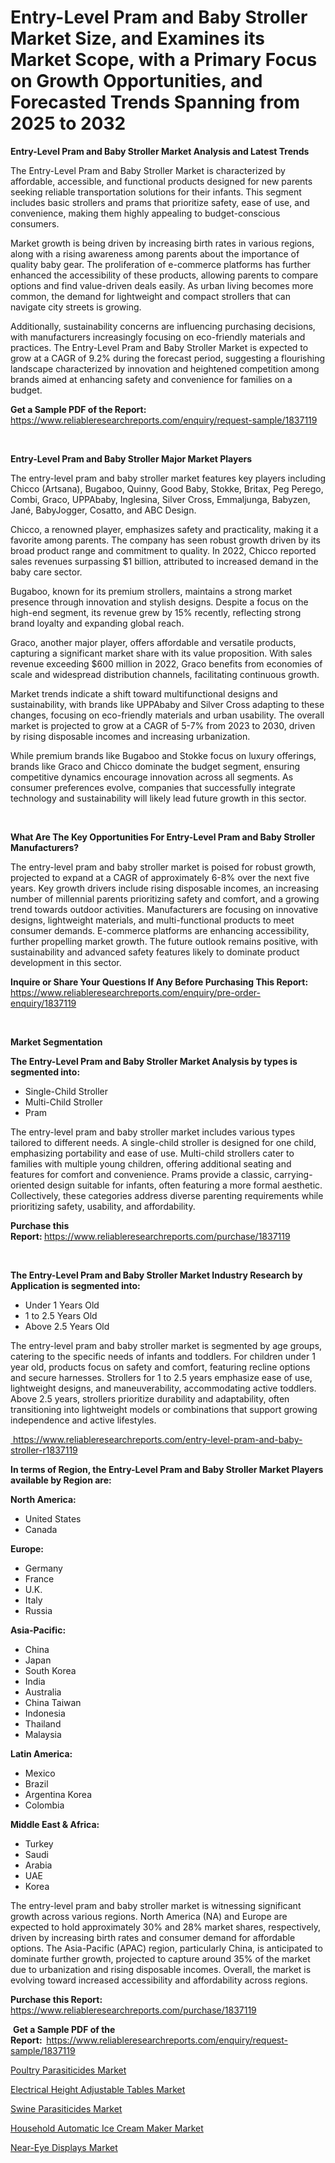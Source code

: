 <p><h1>Entry-Level Pram and Baby Stroller Market Size, and Examines its Market Scope, with a Primary Focus on Growth Opportunities, and Forecasted Trends Spanning from 2025 to 2032</h1></p><p><strong>Entry-Level Pram and Baby Stroller Market Analysis and Latest Trends</strong></p>
<p><p>The Entry-Level Pram and Baby Stroller Market is characterized by affordable, accessible, and functional products designed for new parents seeking reliable transportation solutions for their infants. This segment includes basic strollers and prams that prioritize safety, ease of use, and convenience, making them highly appealing to budget-conscious consumers.</p><p>Market growth is being driven by increasing birth rates in various regions, along with a rising awareness among parents about the importance of quality baby gear. The proliferation of e-commerce platforms has further enhanced the accessibility of these products, allowing parents to compare options and find value-driven deals easily. As urban living becomes more common, the demand for lightweight and compact strollers that can navigate city streets is growing.</p><p>Additionally, sustainability concerns are influencing purchasing decisions, with manufacturers increasingly focusing on eco-friendly materials and practices. The Entry-Level Pram and Baby Stroller Market is expected to grow at a CAGR of 9.2% during the forecast period, suggesting a flourishing landscape characterized by innovation and heightened competition among brands aimed at enhancing safety and convenience for families on a budget.</p></p>
<p><strong>Get a Sample PDF of the Report:&nbsp;</strong> <a href="https://www.reliableresearchreports.com/enquiry/request-sample/1837119?utm_campaign=83&utm_medium=2&utm_source=Github&utm_content=ia&utm_term=05042025&utm_id=entry-level-pram-and-baby-stroller">https://www.reliableresearchreports.com/enquiry/request-sample/1837119</a></p>
<p>&nbsp;</p>
<p><strong>Entry-Level Pram and Baby Stroller Major Market Players</strong></p>
<p><p>The entry-level pram and baby stroller market features key players including Chicco (Artsana), Bugaboo, Quinny, Good Baby, Stokke, Britax, Peg Perego, Combi, Graco, UPPAbaby, Inglesina, Silver Cross, Emmaljunga, Babyzen, Jané, BabyJogger, Cosatto, and ABC Design. </p><p>Chicco, a renowned player, emphasizes safety and practicality, making it a favorite among parents. The company has seen robust growth driven by its broad product range and commitment to quality. In 2022, Chicco reported sales revenues surpassing $1 billion, attributed to increased demand in the baby care sector.</p><p>Bugaboo, known for its premium strollers, maintains a strong market presence through innovation and stylish designs. Despite a focus on the high-end segment, its revenue grew by 15% recently, reflecting strong brand loyalty and expanding global reach.</p><p>Graco, another major player, offers affordable and versatile products, capturing a significant market share with its value proposition. With sales revenue exceeding $600 million in 2022, Graco benefits from economies of scale and widespread distribution channels, facilitating continuous growth.</p><p>Market trends indicate a shift toward multifunctional designs and sustainability, with brands like UPPAbaby and Silver Cross adapting to these changes, focusing on eco-friendly materials and urban usability. The overall market is projected to grow at a CAGR of 5-7% from 2023 to 2030, driven by rising disposable incomes and increasing urbanization.</p><p>While premium brands like Bugaboo and Stokke focus on luxury offerings, brands like Graco and Chicco dominate the budget segment, ensuring competitive dynamics encourage innovation across all segments. As consumer preferences evolve, companies that successfully integrate technology and sustainability will likely lead future growth in this sector.</p></p>
<p>&nbsp;</p>
<p><strong>What Are The Key Opportunities For Entry-Level Pram and Baby Stroller Manufacturers?</strong></p>
<p><p>The entry-level pram and baby stroller market is poised for robust growth, projected to expand at a CAGR of approximately 6-8% over the next five years. Key growth drivers include rising disposable incomes, an increasing number of millennial parents prioritizing safety and comfort, and a growing trend towards outdoor activities. Manufacturers are focusing on innovative designs, lightweight materials, and multi-functional products to meet consumer demands. E-commerce platforms are enhancing accessibility, further propelling market growth. The future outlook remains positive, with sustainability and advanced safety features likely to dominate product development in this sector.</p></p>
<p><strong>Inquire or Share Your Questions If Any Before Purchasing This Report:</strong> <a href="https://www.reliableresearchreports.com/enquiry/pre-order-enquiry/1837119?utm_campaign=83&utm_medium=2&utm_source=Github&utm_content=ia&utm_term=05042025&utm_id=entry-level-pram-and-baby-stroller">https://www.reliableresearchreports.com/enquiry/pre-order-enquiry/1837119</a></p>
<p>&nbsp;</p>
<p><strong>Market Segmentation</strong></p>
<p><strong>The Entry-Level Pram and Baby Stroller Market Analysis by types is segmented into:</strong></p>
<p><ul><li>Single-Child Stroller</li><li>Multi-Child Stroller</li><li>Pram</li></ul></p>
<p><p>The entry-level pram and baby stroller market includes various types tailored to different needs. A single-child stroller is designed for one child, emphasizing portability and ease of use. Multi-child strollers cater to families with multiple young children, offering additional seating and features for comfort and convenience. Prams provide a classic, carrying-oriented design suitable for infants, often featuring a more formal aesthetic. Collectively, these categories address diverse parenting requirements while prioritizing safety, usability, and affordability.</p></p>
<p><strong>Purchase this Report:&nbsp;</strong><a href="https://www.reliableresearchreports.com/purchase/1837119?utm_campaign=83&utm_medium=2&utm_source=Github&utm_content=ia&utm_term=05042025&utm_id=entry-level-pram-and-baby-stroller">https://www.reliableresearchreports.com/purchase/1837119</a></p>
<p>&nbsp;</p>
<p><strong>The Entry-Level Pram and Baby Stroller Market Industry Research by Application is segmented into:</strong></p>
<p><ul><li>Under 1 Years Old</li><li>1 to 2.5 Years Old</li><li>Above 2.5 Years Old</li></ul></p>
<p><p>The entry-level pram and baby stroller market is segmented by age groups, catering to the specific needs of infants and toddlers. For children under 1 year old, products focus on safety and comfort, featuring recline options and secure harnesses. Strollers for 1 to 2.5 years emphasize ease of use, lightweight designs, and maneuverability, accommodating active toddlers. Above 2.5 years, strollers prioritize durability and adaptability, often transitioning into lightweight models or combinations that support growing independence and active lifestyles.</p></p>
<p><a href="https://www.reliableresearchreports.com/entry-level-pram-and-baby-stroller-r1837119?utm_campaign=83&utm_medium=2&utm_source=Github&utm_content=ia&utm_term=05042025&utm_id=entry-level-pram-and-baby-stroller">&nbsp;https://www.reliableresearchreports.com/entry-level-pram-and-baby-stroller-r1837119</a></p>
<p><strong>In terms of Region, the Entry-Level Pram and Baby Stroller Market Players available by Region are:</strong></p>
<p>
    <p> <strong> North America: </strong>
        <ul>
            <li>United States</li>
            <li>Canada</li>
        </ul>
        </p> 
    <p> <strong> Europe: </strong>
        <ul>
            <li>Germany</li>
            <li>France</li>
            <li>U.K.</li>
            <li>Italy</li>
            <li>Russia</li>
        </ul>
        </p> 
    <p> <strong> Asia-Pacific: </strong>
        <ul>
            <li>China</li>
            <li>Japan</li>
            <li>South Korea</li>
            <li>India</li>
            <li>Australia</li>
            <li>China Taiwan</li>
            <li>Indonesia</li>
            <li>Thailand</li>
            <li>Malaysia</li>
        </ul>
        </p> 
    <p> <strong> Latin America: </strong>
        <ul>
            <li>Mexico</li>
            <li>Brazil</li>
            <li>Argentina Korea</li>
            <li>Colombia</li>
        </ul>
        </p> 
    <p> <strong> Middle East & Africa: </strong>
        <ul>
            <li>Turkey</li>
            <li>Saudi</li>
            <li>Arabia</li>
            <li>UAE</li>
            <li>Korea</li>
        </ul>
    </p>
    </p>
<p><p>The entry-level pram and baby stroller market is witnessing significant growth across various regions. North America (NA) and Europe are expected to hold approximately 30% and 28% market shares, respectively, driven by increasing birth rates and consumer demand for affordable options. The Asia-Pacific (APAC) region, particularly China, is anticipated to dominate further growth, projected to capture around 35% of the market due to urbanization and rising disposable incomes. Overall, the market is evolving toward increased accessibility and affordability across regions.</p></p>
<p><strong>Purchase this Report: </strong><a href="https://www.reliableresearchreports.com/purchase/1837119?utm_campaign=83&utm_medium=2&utm_source=Github&utm_content=ia&utm_term=05042025&utm_id=entry-level-pram-and-baby-stroller">https://www.reliableresearchreports.com/purchase/1837119</a></p>
<p>&nbsp;<strong>Get a Sample PDF of the Report:&nbsp;&nbsp;</strong><a href="https://www.reliableresearchreports.com/enquiry/request-sample/1837119?utm_campaign=83&utm_medium=2&utm_source=Github&utm_content=ia&utm_term=05042025&utm_id=entry-level-pram-and-baby-stroller">https://www.reliableresearchreports.com/enquiry/request-sample/1837119</a></p>
<p><strong></strong></p>
<p><p><a href="https://github.com/adelanwkadua/Market-Research-Report-List-1/blob/main/poultry-parasiticides-market.md?utm_campaign=83&utm_medium=2&utm_source=Github&utm_content=ia&utm_term=05042025&utm_id=entry-level-pram-and-baby-stroller">Poultry Parasiticides Market</a></p><p><a href="https://github.com/baheraennika/Market-Research-Report-List-1/blob/main/electrical-height-adjustable-tables-market.md?utm_campaign=83&utm_medium=2&utm_source=Github&utm_content=ia&utm_term=05042025&utm_id=entry-level-pram-and-baby-stroller">Electrical Height Adjustable Tables Market</a></p><p><a href="https://github.com/mokeleveisel/Market-Research-Report-List-1/blob/main/swine-parasiticides-market.md?utm_campaign=83&utm_medium=2&utm_source=Github&utm_content=ia&utm_term=05042025&utm_id=entry-level-pram-and-baby-stroller">Swine Parasiticides Market</a></p><p><a href="https://github.com/abidomamen/Market-Research-Report-List-1/blob/main/household-automatic-ice-cream-maker-market.md?utm_campaign=83&utm_medium=2&utm_source=Github&utm_content=ia&utm_term=05042025&utm_id=entry-level-pram-and-baby-stroller">Household Automatic Ice Cream Maker Market</a></p><p><a href="https://github.com/elroddrewspm/Market-Research-Report-List-1/blob/main/near-eye-displays-market.md?utm_campaign=83&utm_medium=2&utm_source=Github&utm_content=ia&utm_term=05042025&utm_id=entry-level-pram-and-baby-stroller">Near-Eye Displays Market</a></p></p>